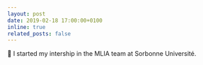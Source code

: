 ```yaml
---
layout: post
date: 2019-02-18 17:00:00+0100
inline: true
related_posts: false
---
```


🌱 I started my intership in the MLIA team at Sorbonne Université.